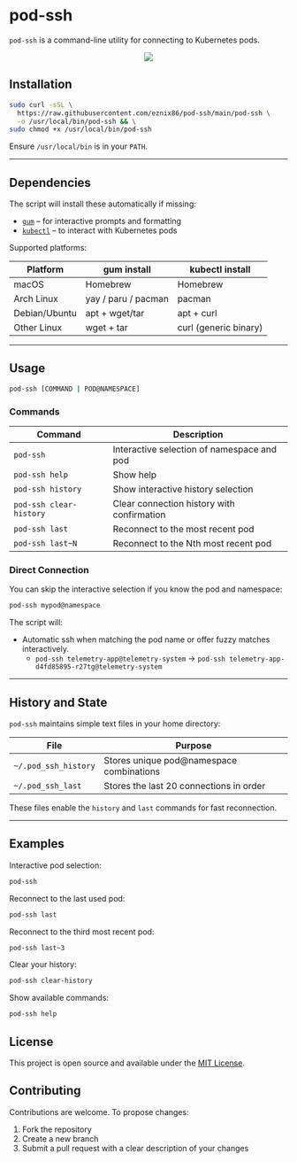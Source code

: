 # pod-ssh

`pod-ssh` is a command-line utility for connecting to Kubernetes pods.

<p align="center">
  <img src="./pod-ssh.gif">
</p>

## Installation

```bash
sudo curl -sSL \
  https://raw.githubusercontent.com/eznix86/pod-ssh/main/pod-ssh \
  -o /usr/local/bin/pod-ssh && \
sudo chmod +x /usr/local/bin/pod-ssh
```

Ensure `/usr/local/bin` is in your `PATH`.

---

## Dependencies

The script will install these automatically if missing:

* [`gum`](https://github.com/charmbracelet/gum) – for interactive prompts and formatting
* [`kubectl`](https://kubernetes.io/docs/tasks/tools/) – to interact with Kubernetes pods

Supported platforms:

| Platform      | gum install         | kubectl install       |
| ------------- | ------------------- | --------------------- |
| macOS         | Homebrew            | Homebrew              |
| Arch Linux    | yay / paru / pacman | pacman                |
| Debian/Ubuntu | apt + wget/tar      | apt + curl            |
| Other Linux   | wget + tar          | curl (generic binary) |

---

## Usage

```bash
pod-ssh [COMMAND | POD@NAMESPACE]
```

### Commands

| Command                 | Description                                |
| ----------------------- | ------------------------------------------ |
| `pod-ssh`               | Interactive selection of namespace and pod |
| `pod-ssh help`          | Show help                                  |
| `pod-ssh history`       | Show interactive history selection         |
| `pod-ssh clear-history` | Clear connection history with confirmation |
| `pod-ssh last`          | Reconnect to the most recent pod           |
| `pod-ssh last~N`        | Reconnect to the Nth most recent pod       |

### Direct Connection

You can skip the interactive selection if you know the pod and namespace:

```bash
pod-ssh mypod@namespace
```

The script will:

* Automatic ssh when matching the pod name or offer fuzzy matches interactively.
    * `pod-ssh telemetry-app@telemetry-system` -> `pod-ssh telemetry-app-d4fd85895-r27tg@telemetry-system`
---

## History and State

`pod-ssh` maintains simple text files in your home directory:

| File                 | Purpose                                  |
| -------------------- | ---------------------------------------- |
| `~/.pod_ssh_history` | Stores unique pod@namespace combinations |
| `~/.pod_ssh_last`    | Stores the last 20 connections in order  |

These files enable the `history` and `last` commands for fast reconnection.

---

## Examples

Interactive pod selection:

```bash
pod-ssh
```

Reconnect to the last used pod:

```bash
pod-ssh last
```

Reconnect to the third most recent pod:

```bash
pod-ssh last~3
```

Clear your history:

```bash
pod-ssh clear-history
```

Show available commands:

```bash
pod-ssh help
```


## License

This project is open source and available under the [MIT License](LICENSE).


## Contributing

Contributions are welcome.
To propose changes:

1. Fork the repository
2. Create a new branch
3. Submit a pull request with a clear description of your changes
